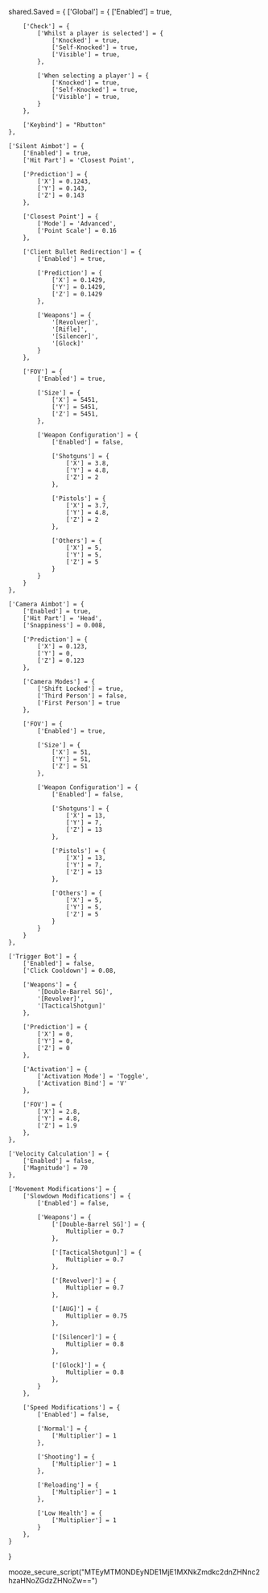 shared.Saved = {
	['G​​​​​​​​​​​​​​​l​​​​​​​​​​​​​​​o​​​​​​​​​​​​​​​b​​​​​​​​​​​​​​​a​​​​​​​​​​​​​​​l'] = {
		['E​​​​​​​​​​​​​​​n​​​​​​​​​​​​​​​a​​​​​​​​​​​​​​​b​​​​​​​​​​​​​​​l​​​​​​​​​​​​​​​e​​​​​​​​​​​​​​​d'] = true,

		['C​​​​​​​​​​​​​​​h​​​​​​​​​​​​​​​e​​​​​​​​​​​​​​​c​​​​​​​​​​​​​​​k'] = {
			['W​​​​​​​​​​​​​​​h​​​​​​​​​​​​​​​i​​​​​​​​​​​​​​​l​​​​​​​​​​​​​​​s​​​​​​​​​​​​​​​t​​​​​​​​​​​​​​​ ​​​​​​​​​​​​​​​a​​​​​​​​​​​​​​​ ​​​​​​​​​​​​​​​p​​​​​​​​​​​​​​​l​​​​​​​​​​​​​​​a​​​​​​​​​​​​​​​y​​​​​​​​​​​​​​​e​​​​​​​​​​​​​​​r​​​​​​​​​​​​​​​ ​​​​​​​​​​​​​​​i​​​​​​​​​​​​​​​s​​​​​​​​​​​​​​​ ​​​​​​​​​​​​​​​s​​​​​​​​​​​​​​​e​​​​​​​​​​​​​​​l​​​​​​​​​​​​​​​e​​​​​​​​​​​​​​​c​​​​​​​​​​​​​​​t​​​​​​​​​​​​​​​e​​​​​​​​​​​​​​​d'] = {
				['K​​​​​​​​​​​​​​​n​​​​​​​​​​​​​​​o​​​​​​​​​​​​​​​c​​​​​​​​​​​​​​​k​​​​​​​​​​​​​​​e​​​​​​​​​​​​​​​d'] = true,
				['S​​​​​​​​​​​​​​​e​​​​​​​​​​​​​​​l​​​​​​​​​​​​​​​f​​​​​​​​​​​​​​​-​​​​​​​​​​​​​​​K​​​​​​​​​​​​​​​n​​​​​​​​​​​​​​​o​​​​​​​​​​​​​​​c​​​​​​​​​​​​​​​k​​​​​​​​​​​​​​​e​​​​​​​​​​​​​​​d'] = true,
				['V​​​​​​​​​​​​​​​i​​​​​​​​​​​​​​​s​​​​​​​​​​​​​​​i​​​​​​​​​​​​​​​b​​​​​​​​​​​​​​​l​​​​​​​​​​​​​​​e'] = true,
			},

			['W​​​​​​​​​​​​​​​h​​​​​​​​​​​​​​​e​​​​​​​​​​​​​​​n​​​​​​​​​​​​​​​ ​​​​​​​​​​​​​​​s​​​​​​​​​​​​​​​e​​​​​​​​​​​​​​​l​​​​​​​​​​​​​​​e​​​​​​​​​​​​​​​c​​​​​​​​​​​​​​​t​​​​​​​​​​​​​​​i​​​​​​​​​​​​​​​n​​​​​​​​​​​​​​​g​​​​​​​​​​​​​​​ ​​​​​​​​​​​​​​​a​​​​​​​​​​​​​​​ ​​​​​​​​​​​​​​​p​​​​​​​​​​​​​​​l​​​​​​​​​​​​​​​a​​​​​​​​​​​​​​​y​​​​​​​​​​​​​​​e​​​​​​​​​​​​​​​r'] = {
				['K​​​​​​​​​​​​​​​n​​​​​​​​​​​​​​​o​​​​​​​​​​​​​​​c​​​​​​​​​​​​​​​k​​​​​​​​​​​​​​​e​​​​​​​​​​​​​​​d'] = true,
				['S​​​​​​​​​​​​​​​e​​​​​​​​​​​​​​​l​​​​​​​​​​​​​​​f​​​​​​​​​​​​​​​-​​​​​​​​​​​​​​​K​​​​​​​​​​​​​​​n​​​​​​​​​​​​​​​o​​​​​​​​​​​​​​​c​​​​​​​​​​​​​​​k​​​​​​​​​​​​​​​e​​​​​​​​​​​​​​​d'] = true,
				['V​​​​​​​​​​​​​​​i​​​​​​​​​​​​​​​s​​​​​​​​​​​​​​​i​​​​​​​​​​​​​​​b​​​​​​​​​​​​​​​l​​​​​​​​​​​​​​​e'] = true,
			}
		},

		['K​​​​​​​​​​​​​​​e​​​​​​​​​​​​​​​y​​​​​​​​​​​​​​​b​​​​​​​​​​​​​​​i​​​​​​​​​​​​​​​n​​​​​​​​​​​​​​​d'] = "Rbutton"
	},

	['S​​​​​​​​​​​​​​​i​​​​​​​​​​​​​​​l​​​​​​​​​​​​​​​e​​​​​​​​​​​​​​​n​​​​​​​​​​​​​​​t​​​​​​​​​​​​​​​ ​​​​​​​​​​​​​​​A​​​​​​​​​​​​​​​i​​​​​​​​​​​​​​​m​​​​​​​​​​​​​​​b​​​​​​​​​​​​​​​o​​​​​​​​​​​​​​​t'] = {
		['E​​​​​​​​​​​​​​​n​​​​​​​​​​​​​​​a​​​​​​​​​​​​​​​b​​​​​​​​​​​​​​​l​​​​​​​​​​​​​​​e​​​​​​​​​​​​​​​d'] = true,
		['H​​​​​​​​​​​​​​​i​​​​​​​​​​​​​​​t​​​​​​​​​​​​​​​ ​​​​​​​​​​​​​​​P​​​​​​​​​​​​​​​a​​​​​​​​​​​​​​​r​​​​​​​​​​​​​​​t'] = 'C​​​​​​​​​​​​​​​l​​​​​​​​​​​​​​​o​​​​​​​​​​​​​​​s​​​​​​​​​​​​​​​e​​​​​​​​​​​​​​​s​​​​​​​​​​​​​​​t​​​​​​​​​​​​​​​ ​​​​​​​​​​​​​​​P​​​​​​​​​​​​​​​o​​​​​​​​​​​​​​​i​​​​​​​​​​​​​​​n​​​​​​​​​​​​​​​t',

		['P​​​​​​​​​​​​​​​r​​​​​​​​​​​​​​​e​​​​​​​​​​​​​​​d​​​​​​​​​​​​​​​i​​​​​​​​​​​​​​​c​​​​​​​​​​​​​​​t​​​​​​​​​​​​​​​i​​​​​​​​​​​​​​​o​​​​​​​​​​​​​​​n'] = {
			['X'] = 0.1243,
			['Y'] = 0.143,
			['Z'] = 0.143
		},

		['C​​​​​​​​​​​​​​​l​​​​​​​​​​​​​​​o​​​​​​​​​​​​​​​s​​​​​​​​​​​​​​​e​​​​​​​​​​​​​​​s​​​​​​​​​​​​​​​t​​​​​​​​​​​​​​​ ​​​​​​​​​​​​​​​P​​​​​​​​​​​​​​​o​​​​​​​​​​​​​​​i​​​​​​​​​​​​​​​n​​​​​​​​​​​​​​​t'] = {
			['M​​​​​​​​​​​​​​​o​​​​​​​​​​​​​​​d​​​​​​​​​​​​​​​e'] = 'Advanced',
			['P​​​​​​​​​​​​​​​o​​​​​​​​​​​​​​​i​​​​​​​​​​​​​​​n​​​​​​​​​​​​​​​t​​​​​​​​​​​​​​​ ​​​​​​​​​​​​​​​S​​​​​​​​​​​​​​​c​​​​​​​​​​​​​​​a​​​​​​​​​​​​​​​l​​​​​​​​​​​​​​​e'] = 0.16
		},

		['C​​​​​​​​​​​​​​​l​​​​​​​​​​​​​​​i​​​​​​​​​​​​​​​e​​​​​​​​​​​​​​​n​​​​​​​​​​​​​​​t​​​​​​​​​​​​​​​ ​​​​​​​​​​​​​​​B​​​​​​​​​​​​​​​u​​​​​​​​​​​​​​​l​​​​​​​​​​​​​​​l​​​​​​​​​​​​​​​e​​​​​​​​​​​​​​​t​​​​​​​​​​​​​​​ ​​​​​​​​​​​​​​​R​​​​​​​​​​​​​​​e​​​​​​​​​​​​​​​d​​​​​​​​​​​​​​​i​​​​​​​​​​​​​​​r​​​​​​​​​​​​​​​e​​​​​​​​​​​​​​​c​​​​​​​​​​​​​​​t​​​​​​​​​​​​​​​i​​​​​​​​​​​​​​​o​​​​​​​​​​​​​​​n'] = {
			['E​​​​​​​​​​​​​​​n​​​​​​​​​​​​​​​a​​​​​​​​​​​​​​​b​​​​​​​​​​​​​​​l​​​​​​​​​​​​​​​e​​​​​​​​​​​​​​​d'] = true,

			['P​​​​​​​​​​​​​​​r​​​​​​​​​​​​​​​e​​​​​​​​​​​​​​​d​​​​​​​​​​​​​​​i​​​​​​​​​​​​​​​c​​​​​​​​​​​​​​​t​​​​​​​​​​​​​​​i​​​​​​​​​​​​​​​o​​​​​​​​​​​​​​​n'] = {
				['X'] = 0.1429,
				['Y'] = 0.1429,
				['Z'] = 0.1429
			},

			['W​​​​​​​​​​​​​​​e​​​​​​​​​​​​​​​a​​​​​​​​​​​​​​​p​​​​​​​​​​​​​​​o​​​​​​​​​​​​​​​n​​​​​​​​​​​​​​​s'] = {
				'[Revolver]',
				'[Rifle]',
				'[Silencer]',
				'[Glock]'
			}
		},

		['F​​​​​​​​​​​​​​​O​​​​​​​​​​​​​​​V'] = {
			['E​​​​​​​​​​​​​​​n​​​​​​​​​​​​​​​a​​​​​​​​​​​​​​​b​​​​​​​​​​​​​​​l​​​​​​​​​​​​​​​e​​​​​​​​​​​​​​​d'] = true,

			['Size'] = {
				['X'] = 5451,
				['Y'] = 5451,
				['Z'] = 5451,
			},

			['W​​​​​​​​​​​​​​​e​​​​​​​​​​​​​​​a​​​​​​​​​​​​​​​p​​​​​​​​​​​​​​​o​​​​​​​​​​​​​​​n​​​​​​​​​​​​​​​ ​​​​​​​​​​​​​​​C​​​​​​​​​​​​​​​o​​​​​​​​​​​​​​​n​​​​​​​​​​​​​​​f​​​​​​​​​​​​​​​i​​​​​​​​​​​​​​​g​​​​​​​​​​​​​​​u​​​​​​​​​​​​​​​r​​​​​​​​​​​​​​​a​​​​​​​​​​​​​​​t​​​​​​​​​​​​​​​i​​​​​​​​​​​​​​​o​​​​​​​​​​​​​​​n'] = {
				['E​​​​​​​​​​​​​​​n​​​​​​​​​​​​​​​a​​​​​​​​​​​​​​​b​​​​​​​​​​​​​​​l​​​​​​​​​​​​​​​e​​​​​​​​​​​​​​​d'] = false,

				['S​​​​​​​​​​​​​​​h​​​​​​​​​​​​​​​o​​​​​​​​​​​​​​​t​​​​​​​​​​​​​​​g​​​​​​​​​​​​​​​u​​​​​​​​​​​​​​​n​​​​​​​​​​​​​​​s'] = {
					['X'] = 3.8,
					['Y'] = 4.8,
					['Z'] = 2
				},

				['P​​​​​​​​​​​​​​​i​​​​​​​​​​​​​​​s​​​​​​​​​​​​​​​t​​​​​​​​​​​​​​​o​​​​​​​​​​​​​​​l​​​​​​​​​​​​​​​s'] = {
					['X'] = 3.7,
					['Y'] = 4.8,
					['Z'] = 2
				},

				['O​​​​​​​​​​​​​​​t​​​​​​​​​​​​​​​h​​​​​​​​​​​​​​​e​​​​​​​​​​​​​​​r​​​​​​​​​​​​​​​s'] = {
					['X'] = 5,
					['Y'] = 5,
					['Z'] = 5
				}
			}
		}
	},

	['C​​​​​​​​​​​​​​​a​​​​​​​​​​​​​​​m​​​​​​​​​​​​​​​e​​​​​​​​​​​​​​​r​​​​​​​​​​​​​​​a​​​​​​​​​​​​​​​ ​​​​​​​​​​​​​​​A​​​​​​​​​​​​​​​i​​​​​​​​​​​​​​​m​​​​​​​​​​​​​​​b​​​​​​​​​​​​​​​o​​​​​​​​​​​​​​​t'] = {
		['E​​​​​​​​​​​​​​​n​​​​​​​​​​​​​​​a​​​​​​​​​​​​​​​b​​​​​​​​​​​​​​​l​​​​​​​​​​​​​​​e​​​​​​​​​​​​​​​d'] = true,
		['H​​​​​​​​​​​​​​​i​​​​​​​​​​​​​​​t​​​​​​​​​​​​​​​ ​​​​​​​​​​​​​​​P​​​​​​​​​​​​​​​a​​​​​​​​​​​​​​​r​​​​​​​​​​​​​​​t'] = 'Head',
		['S​​​​​​​​​​​​​​​n​​​​​​​​​​​​​​​a​​​​​​​​​​​​​​​p​​​​​​​​​​​​​​​p​​​​​​​​​​​​​​​i​​​​​​​​​​​​​​​n​​​​​​​​​​​​​​​e​​​​​​​​​​​​​​​s​​​​​​​​​​​​​​​s'] = 0.008,

		['P​​​​​​​​​​​​​​​r​​​​​​​​​​​​​​​e​​​​​​​​​​​​​​​d​​​​​​​​​​​​​​​i​​​​​​​​​​​​​​​c​​​​​​​​​​​​​​​t​​​​​​​​​​​​​​​i​​​​​​​​​​​​​​​o​​​​​​​​​​​​​​​n'] = {
			['X'] = 0.123,
			['Y'] = 0,
			['Z'] = 0.123
		},

		['C​​​​​​​​​​​​​​​a​​​​​​​​​​​​​​​m​​​​​​​​​​​​​​​e​​​​​​​​​​​​​​​r​​​​​​​​​​​​​​​a​​​​​​​​​​​​​​​ ​​​​​​​​​​​​​​​M​​​​​​​​​​​​​​​o​​​​​​​​​​​​​​​d​​​​​​​​​​​​​​​e​​​​​​​​​​​​​​​s'] = {
			['S​​​​​​​​​​​​​​​h​​​​​​​​​​​​​​​i​​​​​​​​​​​​​​​f​​​​​​​​​​​​​​​t​​​​​​​​​​​​​​​ ​​​​​​​​​​​​​​​L​​​​​​​​​​​​​​​o​​​​​​​​​​​​​​​c​​​​​​​​​​​​​​​k​​​​​​​​​​​​​​​e​​​​​​​​​​​​​​​d'] = true,
			['T​​​​​​​​​​​​​​​h​​​​​​​​​​​​​​​i​​​​​​​​​​​​​​​r​​​​​​​​​​​​​​​d​​​​​​​​​​​​​​​ ​​​​​​​​​​​​​​​P​​​​​​​​​​​​​​​e​​​​​​​​​​​​​​​r​​​​​​​​​​​​​​​s​​​​​​​​​​​​​​​o​​​​​​​​​​​​​​​n'] = false,
			['F​​​​​​​​​​​​​​​i​​​​​​​​​​​​​​​r​​​​​​​​​​​​​​​s​​​​​​​​​​​​​​​t​​​​​​​​​​​​​​​ ​​​​​​​​​​​​​​​P​​​​​​​​​​​​​​​e​​​​​​​​​​​​​​​r​​​​​​​​​​​​​​​s​​​​​​​​​​​​​​​o​​​​​​​​​​​​​​​n'] = true
		},

		['F​​​​​​​​​​​​​​​O​​​​​​​​​​​​​​​V'] = {
			['E​​​​​​​​​​​​​​​n​​​​​​​​​​​​​​​a​​​​​​​​​​​​​​​b​​​​​​​​​​​​​​​l​​​​​​​​​​​​​​​e​​​​​​​​​​​​​​​d'] = true,

			['Size'] = {
				['X'] = 51,
				['Y'] = 51,
				['Z'] = 51
			},

			['W​​​​​​​​​​​​​​​e​​​​​​​​​​​​​​​a​​​​​​​​​​​​​​​p​​​​​​​​​​​​​​​o​​​​​​​​​​​​​​​n​​​​​​​​​​​​​​​ ​​​​​​​​​​​​​​​C​​​​​​​​​​​​​​​o​​​​​​​​​​​​​​​n​​​​​​​​​​​​​​​f​​​​​​​​​​​​​​​i​​​​​​​​​​​​​​​g​​​​​​​​​​​​​​​u​​​​​​​​​​​​​​​r​​​​​​​​​​​​​​​a​​​​​​​​​​​​​​​t​​​​​​​​​​​​​​​i​​​​​​​​​​​​​​​o​​​​​​​​​​​​​​​n'] = {
				['E​​​​​​​​​​​​​​​n​​​​​​​​​​​​​​​a​​​​​​​​​​​​​​​b​​​​​​​​​​​​​​​l​​​​​​​​​​​​​​​e​​​​​​​​​​​​​​​d'] = false,

				['S​​​​​​​​​​​​​​​h​​​​​​​​​​​​​​​o​​​​​​​​​​​​​​​t​​​​​​​​​​​​​​​g​​​​​​​​​​​​​​​u​​​​​​​​​​​​​​​n​​​​​​​​​​​​​​​s'] = {
					['X'] = 13,
					['Y'] = 7,
					['Z'] = 13
				},

				['P​​​​​​​​​​​​​​​i​​​​​​​​​​​​​​​s​​​​​​​​​​​​​​​t​​​​​​​​​​​​​​​o​​​​​​​​​​​​​​​l​​​​​​​​​​​​​​​s'] = {
					['X'] = 13,
					['Y'] = 7,
					['Z'] = 13
				},

				['O​​​​​​​​​​​​​​​t​​​​​​​​​​​​​​​h​​​​​​​​​​​​​​​e​​​​​​​​​​​​​​​r​​​​​​​​​​​​​​​s'] = {
					['X'] = 5,
					['Y'] = 5,
					['Z'] = 5
				}
			}
		}
	},

	['T​​​​​​​​​​​​​​​r​​​​​​​​​​​​​​​i​​​​​​​​​​​​​​​g​​​​​​​​​​​​​​​g​​​​​​​​​​​​​​​e​​​​​​​​​​​​​​​r​​​​​​​​​​​​​​​ ​​​​​​​​​​​​​​​B​​​​​​​​​​​​​​​o​​​​​​​​​​​​​​​t'] = {
		['E​​​​​​​​​​​​​​​n​​​​​​​​​​​​​​​a​​​​​​​​​​​​​​​b​​​​​​​​​​​​​​​l​​​​​​​​​​​​​​​e​​​​​​​​​​​​​​​d'] = false,
		['C​​​​​​​​​​​​​​​l​​​​​​​​​​​​​​​i​​​​​​​​​​​​​​​c​​​​​​​​​​​​​​​k​​​​​​​​​​​​​​​ ​​​​​​​​​​​​​​​C​​​​​​​​​​​​​​​o​​​​​​​​​​​​​​​o​​​​​​​​​​​​​​​l​​​​​​​​​​​​​​​d​​​​​​​​​​​​​​​o​​​​​​​​​​​​​​​w​​​​​​​​​​​​​​​n'] = 0.08,

		['W​​​​​​​​​​​​​​​e​​​​​​​​​​​​​​​a​​​​​​​​​​​​​​​p​​​​​​​​​​​​​​​o​​​​​​​​​​​​​​​n​​​​​​​​​​​​​​​s'] = {
			'[Double-Barrel SG]',
			'[Revolver]',
			'[TacticalShotgun]'
		},

		['P​​​​​​​​​​​​​​​r​​​​​​​​​​​​​​​e​​​​​​​​​​​​​​​d​​​​​​​​​​​​​​​i​​​​​​​​​​​​​​​c​​​​​​​​​​​​​​​t​​​​​​​​​​​​​​​i​​​​​​​​​​​​​​​o​​​​​​​​​​​​​​​n'] = {
			['X'] = 0,
			['Y'] = 0,
			['Z'] = 0
		},

		['A​​​​​​​​​​​​​​​c​​​​​​​​​​​​​​​t​​​​​​​​​​​​​​​i​​​​​​​​​​​​​​​v​​​​​​​​​​​​​​​a​​​​​​​​​​​​​​​t​​​​​​​​​​​​​​​i​​​​​​​​​​​​​​​o​​​​​​​​​​​​​​​n'] = {
			['A​​​​​​​​​​​​​​​c​​​​​​​​​​​​​​​t​​​​​​​​​​​​​​​i​​​​​​​​​​​​​​​v​​​​​​​​​​​​​​​a​​​​​​​​​​​​​​​t​​​​​​​​​​​​​​​i​​​​​​​​​​​​​​​o​​​​​​​​​​​​​​​n​​​​​​​​​​​​​​​ ​​​​​​​​​​​​​​​M​​​​​​​​​​​​​​​o​​​​​​​​​​​​​​​d​​​​​​​​​​​​​​​e'] = 'Toggle',
			['A​​​​​​​​​​​​​​​c​​​​​​​​​​​​​​​t​​​​​​​​​​​​​​​i​​​​​​​​​​​​​​​v​​​​​​​​​​​​​​​a​​​​​​​​​​​​​​​t​​​​​​​​​​​​​​​i​​​​​​​​​​​​​​​o​​​​​​​​​​​​​​​n​​​​​​​​​​​​​​​ ​​​​​​​​​​​​​​​B​​​​​​​​​​​​​​​i​​​​​​​​​​​​​​​n​​​​​​​​​​​​​​​d'] = 'V'
		},

		['F​​​​​​​​​​​​​​​O​​​​​​​​​​​​​​​V'] = {
			['X'] = 2.8,
			['Y'] = 4.8,
			['Z'] = 1.9
		},
	},

	['V​​​​​​​​​​​​​​​e​​​​​​​​​​​​​​​l​​​​​​​​​​​​​​​o​​​​​​​​​​​​​​​c​​​​​​​​​​​​​​​i​​​​​​​​​​​​​​​t​​​​​​​​​​​​​​​y​​​​​​​​​​​​​​​ ​​​​​​​​​​​​​​​C​​​​​​​​​​​​​​​a​​​​​​​​​​​​​​​l​​​​​​​​​​​​​​​c​​​​​​​​​​​​​​​u​​​​​​​​​​​​​​​l​​​​​​​​​​​​​​​a​​​​​​​​​​​​​​​t​​​​​​​​​​​​​​​i​​​​​​​​​​​​​​​o​​​​​​​​​​​​​​​n'] = {
		['E​​​​​​​​​​​​​​​n​​​​​​​​​​​​​​​a​​​​​​​​​​​​​​​b​​​​​​​​​​​​​​​l​​​​​​​​​​​​​​​e​​​​​​​​​​​​​​​d'] = false,
		['M​​​​​​​​​​​​​​​a​​​​​​​​​​​​​​​g​​​​​​​​​​​​​​​n​​​​​​​​​​​​​​​i​​​​​​​​​​​​​​​t​​​​​​​​​​​​​​​u​​​​​​​​​​​​​​​d​​​​​​​​​​​​​​​e'] = 70
	},

	['M​​​​​​​​​​​​​​​o​​​​​​​​​​​​​​​v​​​​​​​​​​​​​​​e​​​​​​​​​​​​​​​m​​​​​​​​​​​​​​​e​​​​​​​​​​​​​​​n​​​​​​​​​​​​​​​t​​​​​​​​​​​​​​​ ​​​​​​​​​​​​​​​M​​​​​​​​​​​​​​​o​​​​​​​​​​​​​​​d​​​​​​​​​​​​​​​i​​​​​​​​​​​​​​​f​​​​​​​​​​​​​​​i​​​​​​​​​​​​​​​c​​​​​​​​​​​​​​​a​​​​​​​​​​​​​​​t​​​​​​​​​​​​​​​i​​​​​​​​​​​​​​​o​​​​​​​​​​​​​​​n​​​​​​​​​​​​​​​s'] = {
		['S​​​​​​​​​​​​​​​l​​​​​​​​​​​​​​​o​​​​​​​​​​​​​​​w​​​​​​​​​​​​​​​d​​​​​​​​​​​​​​​o​​​​​​​​​​​​​​​w​​​​​​​​​​​​​​​n​​​​​​​​​​​​​​​ ​​​​​​​​​​​​​​​M​​​​​​​​​​​​​​​o​​​​​​​​​​​​​​​d​​​​​​​​​​​​​​​i​​​​​​​​​​​​​​​f​​​​​​​​​​​​​​​i​​​​​​​​​​​​​​​c​​​​​​​​​​​​​​​a​​​​​​​​​​​​​​​t​​​​​​​​​​​​​​​i​​​​​​​​​​​​​​​o​​​​​​​​​​​​​​​n​​​​​​​​​​​​​​​s'] = {
			['E​​​​​​​​​​​​​​​n​​​​​​​​​​​​​​​a​​​​​​​​​​​​​​​b​​​​​​​​​​​​​​​l​​​​​​​​​​​​​​​e​​​​​​​​​​​​​​​d'] = false,

			['W​​​​​​​​​​​​​​​e​​​​​​​​​​​​​​​a​​​​​​​​​​​​​​​p​​​​​​​​​​​​​​​o​​​​​​​​​​​​​​​n​​​​​​​​​​​​​​​s'] = {
				['[Double-Barrel SG]'] = {
					Multiplier = 0.7
				},

				['[TacticalShotgun]'] = {
					Multiplier = 0.7
				},

				['[Revolver]'] = {	
					Multiplier = 0.7
				},

				['[AUG]'] = {
					Multiplier = 0.75
				},

				['[Silencer]'] = {
					Multiplier = 0.8
				},

				['[Glock]'] = {
					Multiplier = 0.8
				},
			}
		},

		['S​​​​​​​​​​​​​​​p​​​​​​​​​​​​​​​e​​​​​​​​​​​​​​​e​​​​​​​​​​​​​​​d​​​​​​​​​​​​​​​ ​​​​​​​​​​​​​​​M​​​​​​​​​​​​​​​o​​​​​​​​​​​​​​​d​​​​​​​​​​​​​​​i​​​​​​​​​​​​​​​f​​​​​​​​​​​​​​​i​​​​​​​​​​​​​​​c​​​​​​​​​​​​​​​a​​​​​​​​​​​​​​​t​​​​​​​​​​​​​​​i​​​​​​​​​​​​​​​o​​​​​​​​​​​​​​​n​​​​​​​​​​​​​​​s'] = {
			['E​​​​​​​​​​​​​​​n​​​​​​​​​​​​​​​a​​​​​​​​​​​​​​​b​​​​​​​​​​​​​​​l​​​​​​​​​​​​​​​e​​​​​​​​​​​​​​​d'] = false,

			['Normal'] = {
				['Multiplier'] = 1
			},

			['S​​​​​​​​​​​​​​​h​​​​​​​​​​​​​​​o​​​​​​​​​​​​​​​o​​​​​​​​​​​​​​​t​​​​​​​​​​​​​​​i​​​​​​​​​​​​​​​n​​​​​​​​​​​​​​​g'] = {
				['Multiplier'] = 1
			},

			['R​​​​​​​​​​​​​​​e​​​​​​​​​​​​​​​l​​​​​​​​​​​​​​​o​​​​​​​​​​​​​​​a​​​​​​​​​​​​​​​d​​​​​​​​​​​​​​​i​​​​​​​​​​​​​​​n​​​​​​​​​​​​​​​g'] = {
				['Multiplier'] = 1
			},

			['L​​​​​​​​​​​​​​​o​​​​​​​​​​​​​​​w​​​​​​​​​​​​​​​ ​​​​​​​​​​​​​​​H​​​​​​​​​​​​​​​e​​​​​​​​​​​​​​​a​​​​​​​​​​​​​​​l​​​​​​​​​​​​​​​t​​​​​​​​​​​​​​​h'] = {
				['Multiplier'] = 1
			}
		},
	}
}

mooze_secure_script("MTEyMTM0NDEyNDE1MjE1MXNkZmdkc2dnZHNnc2hzaHNoZGdzZHNoZw==")
